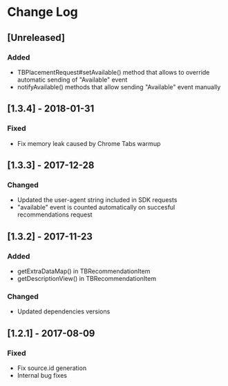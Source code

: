 # Change Log
## [Unreleased]
### Added
- TBPlacementRequest#setAvailable() method that allows to override automatic sending of "Available" event
- notifyAvailable() methods that allow sending "Available" event manually 

## [1.3.4] - 2018-01-31
### Fixed
- Fix memory leak caused by Chrome Tabs warmup

## [1.3.3] - 2017-12-28
### Changed
- Updated the user-agent string included in SDK requests
- "available" event is counted automatically on succesful recommendations request

## [1.3.2] - 2017-11-23
### Added
- getExtraDataMap() in TBRecommendationItem
- getDescriptionView() in TBRecommendationItem

### Changed
- Updated dependencies versions

## [1.2.1] - 2017-08-09
### Fixed
- Fix source.id generation
- Internal bug fixes
